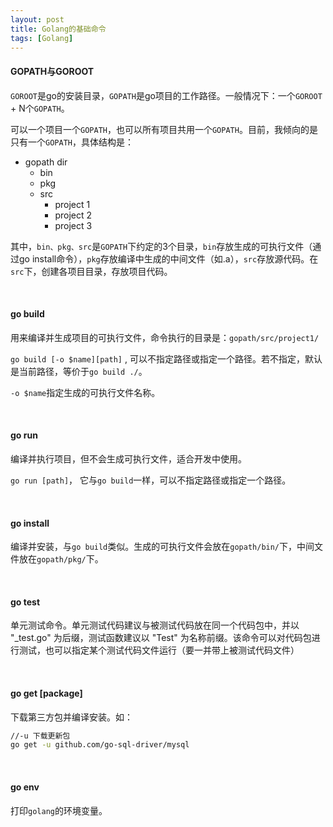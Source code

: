 ```yaml
---
layout: post
title: Golang的基础命令
tags: [Golang]
---
```


#### GOPATH与GOROOT

`GOROOT`是go的安装目录，`GOPATH`是go项目的工作路径。一般情况下：一个`GOROOT` + N个`GOPATH`。

可以一个项目一个`GOPATH`，也可以所有项目共用一个`GOPATH`。目前，我倾向的是只有一个`GOPATH`，具体结构是：

- gopath dir
  - bin
  - pkg
  - src
    - project 1
    - project 2
    - project 3

其中，`bin、pkg、src`是`GOPATH`下约定的3个目录，`bin`存放生成的可执行文件（通过go install命令），`pkg`存放编译中生成的中间文件（如.a），`src`存放源代码。在`src`下，创建各项目目录，存放项目代码。

<br/>

#### go build

用来编译并生成项目的可执行文件，命令执行的目录是：`gopath/src/project1/`

`go build [-o $name][path]` , 可以不指定路径或指定一个路径。若不指定，默认是当前路径，等价于`go build ./`。

`-o $name`指定生成的可执行文件名称。

<br/>

#### go run

编译并执行项目，但不会生成可执行文件，适合开发中使用。

`go run [path]`， 它与`go build`一样，可以不指定路径或指定一个路径。

<br/>

#### go install

编译并安装，与`go build`类似。生成的可执行文件会放在`gopath/bin/`下，中间文件放在`gopath/pkg/`下。

<br/>

#### go test

单元测试命令。单元测试代码建议与被测试代码放在同一个代码包中，并以 "_test.go" 为后缀，测试函数建议以 "Test" 为名称前缀。该命令可以对代码包进行测试，也可以指定某个测试代码文件运行（要一并带上被测试代码文件）

<br/>

#### go get [package]

下载第三方包并编译安装。如：

```bash
//-u 下载更新包
go get -u github.com/go-sql-driver/mysql
```

<br/>

#### go env

打印`golang`的环境变量。